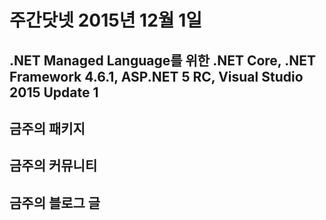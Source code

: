 # 주간닷넷 2015년 12월 1일

## .NET Managed Language를 위한 .NET Core, .NET Framework 4.6.1, ASP.NET 5 RC, Visual Studio 2015 Update 1

## 금주의 패키지

## 금주의 커뮤니티

## 금주의 블로그 글




